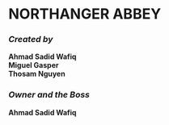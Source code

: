 # **NORTHANGER ABBEY**  
### *Created by*  
**Ahmad Sadid Wafiq**  
**Miguel Gasper**  
**Thosam Nguyen**  

### *Owner and the Boss*  
**Ahmad Sadid Wafiq**  
